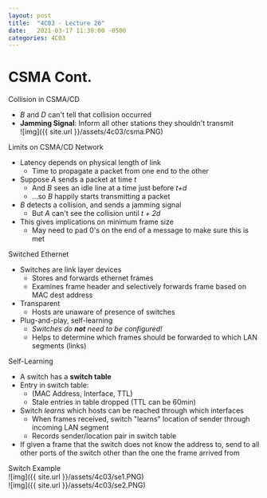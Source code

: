 ```yaml
---
layout: post
title:  "4C03 - Lecture 26"
date:   2021-03-17 11:30:00 -0500
categories: 4C03
---
```


CSMA Cont.
===

Collision in CSMA/CD
- *B* and *D* can't tell that collision occurred
- **Jamming Signal**: Inform all other stations they shouldn't transmit  
    ![img]({{ site.url }}/assets/4c03/csma.PNG)

Limits on CSMA/CD Network
- Latency depends on physical length of link
    - Time to propagate a packet from one end to the other
- Suppose *A* sends a packet at time *t*
    - And *B* sees an idle line at a time just before *t+d*
    - ...so *B* happily starts transmitting a packet
- *B* detects a collision, and sends a jamming signal
    - But *A* can't see the collision until *t + 2d*
- This gives implications on minimum frame size
    - May need to pad 0's on the end of a message to make sure this is met

Switched Ethernet
- Switches are link layer devices
    - Stores and forwards ethernet frames
    - Examines frame header and selectively forwards frame based on MAC dest address
- Transparent
    - Hosts are unaware of presence of switches
- Plug-and-play, self-learning
    - *Switches do **not** need to be configured!*
    - Helps to determine which frames should be forwarded to which LAN segments (links)

Self-Learning
- A switch has a **switch table**
- Entry in switch table:
    - (MAC Address, Interface, TTL)
    - Stale entries in table dropped (TTL can be 60min)
- Switch *learns* which hosts can be reached through which interfaces
    - When frames received, switch "learns" location of sender through incoming LAN segment
    - Records sender/location pair in switch table
- If given a frame that the switch does not know the address to, send to all other ports of the switch other than the one the frame arrived from

Switch Example  
    ![img]({{ site.url }}/assets/4c03/se1.PNG)  
    ![img]({{ site.url }}/assets/4c03/se2.PNG)
